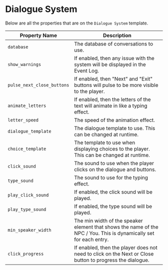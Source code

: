 # Dialogue System

Below are all the properties that are on the `Dialogue System` template.

| Property Name | Description |
| ------------- | ----------- |
| `database` | The database of conversations to use. |
| `show_warnings` | If enabled, then any issue with the system will be displayed in the Event Log. |
| `pulse_next_close_buttons` | If enabled, then "Next" and "Exit" buttons will pulse to be more visible to the player. |
| `animate_letters` | If enabled, then the letters of the text will animate in like a typing effect. |
| `letter_speed` | The speed of the animation effect. |
| `dialogue_template` | The dialogue template to use. This can be changed at runtime. |
| `choice_template` | The template to use when displaying choices to the player. This can be changed at runtime. |
| `click_sound` | The sound to use when the player clicks on the dialogue and buttons. |
| `type_sound` | The sound to use for the typing effect. |
| `play_click_sound` | If enabled, the click sound will be played. |
| `play_type_sound` | If enabled, the type sound will be played. |
| `min_speaker_width` | The min width of the speaker element that shows the name of the NPC / You. This is dynamically set for each entry. |
| `click_progress` | If enabled, then the player does not need to click on the Next or Close button to progress the dialogue. |
